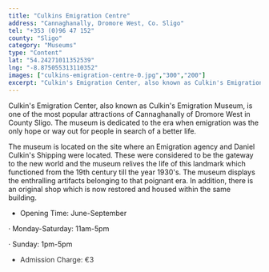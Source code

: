 ```yaml
---
title: "Culkins Emigration Centre"
address: "Cannaghanally, Dromore West, Co. Sligo"
tel: "+353 (0)96 47 152"
county: "Sligo"
category: "Museums"
type: "Content"
lat: "54.24271011352539"
lng: "-8.875055313110352"
images: ["culkins-emigration-centre-0.jpg","300","200"]
excerpt: "Culkin's Emigration Center, also known as Culkin's Emigration Museum, is one of the most popular attractions of Cannaghanally of Dromore West in Count..."
---
```

<p>Culkin's Emigration Center, also known as Culkin's Emigration Museum, is one of the most popular attractions of Cannaghanally of Dromore West in County Sligo. The museum is dedicated to the era when emigration was the only hope or way out for people in search of a better life. </p>  
    <p>The museum is located on the site where an Emigration agency and Daniel Culkin's Shipping were located. These were considered to be the gateway to the new world and the museum relives the life of this landmark which functioned from the 19th century till the year 1930's. The museum displays the enthralling artifacts belonging to that poignant era. In addition, there is an original shop which is now restored and housed within the same building. </p>  
    <ul> 
        <li>Opening Time: June-September</li> </ul> 
    <p>&middot;          Monday-Saturday: 11am-5pm</p> 
    <p>&middot;          Sunday: 1pm-5pm</p> 
    <ul> 
        <li style="color:#333333">Admission Charge: &euro;3</li> </ul>
